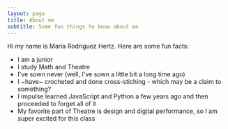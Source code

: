 ```yaml
---
layout: page
title: About me
subtitle: Some fun things to know about me
---
```


Hi my name is Maria Rodriguez Hertz. Here are some fun facts:

- I am a junior
- I study Math and Theatre
- I've sown never (well, I've sown a little bit a long time ago)
- I ~have~ crocheted and done cross-stiching - which may be a claim to something?
- I impulse learned JavaScript and Python a few years ago and then proceeded to forget all of it
- My favorite part of Theatre is design and digital performance, so I am super excited for this class


